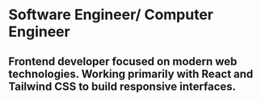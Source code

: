 <h1>Software Engineer/ Computer Engineer</h1>
<h2>Frontend developer focused on modern web technologies. Working primarily with React and Tailwind CSS to build responsive interfaces.</h2>
